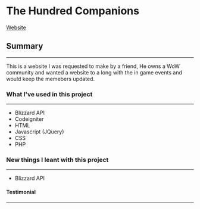 # The Hundred Companions
[Website](https://www.thc-wow.com/)

## Summary
---
This is a website I was requested to make by a friend, He owns a WoW community and wanted a website to a long with the in game events and would keep the memebers updated.

### What I've used in this project
---

+ Blizzard API
+ Codeigniter
+ HTML
+ Javascript (JQuery)
+ CSS
+ PHP

### New things I leant with this project
---

+ Blizzard API

#### Testimonial
---
